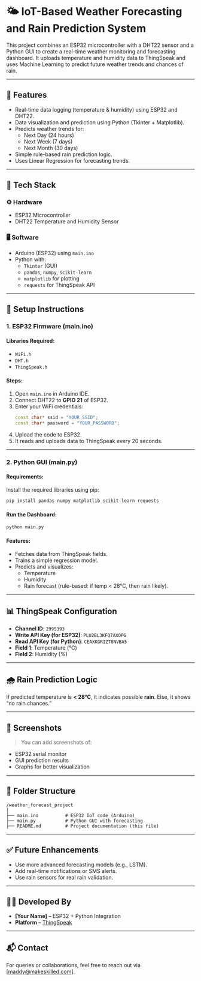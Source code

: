 
# 🌤️ IoT-Based Weather Forecasting and Rain Prediction System

This project combines an ESP32 microcontroller with a DHT22 sensor and a Python GUI to create a real-time weather monitoring and forecasting dashboard. It uploads temperature and humidity data to ThingSpeak and uses Machine Learning to predict future weather trends and chances of rain.

---

## 📌 Features

- Real-time data logging (temperature & humidity) using ESP32 and DHT22.
- Data visualization and prediction using Python (Tkinter + Matplotlib).
- Predicts weather trends for:
  - Next Day (24 hours)
  - Next Week (7 days)
  - Next Month (30 days)
- Simple rule-based rain prediction logic.
- Uses Linear Regression for forecasting trends.

---

## 🧰 Tech Stack

### ⚙️ Hardware
- ESP32 Microcontroller
- DHT22 Temperature and Humidity Sensor

### 🖥️ Software
- Arduino (ESP32) using `main.ino`
- Python with:
  - `Tkinter` (GUI)
  - `pandas`, `numpy`, `scikit-learn`
  - `matplotlib` for plotting
  - `requests` for ThingSpeak API

---

## 🔌 Setup Instructions

### 1. ESP32 Firmware (main.ino)
#### Libraries Required:
- `WiFi.h`
- `DHT.h`
- `ThingSpeak.h`

#### Steps:
1. Open `main.ino` in Arduino IDE.
2. Connect DHT22 to **GPIO 21** of ESP32.
3. Enter your WiFi credentials:
   ```cpp
   const char* ssid = "YOUR_SSID";
   const char* password = "YOUR_PASSWORD";
   ```
4. Upload the code to ESP32.
5. It reads and uploads data to ThingSpeak every 20 seconds.

---

### 2. Python GUI (main.py)

#### Requirements:
Install the required libraries using pip:
```bash
pip install pandas numpy matplotlib scikit-learn requests
```

#### Run the Dashboard:
```bash
python main.py
```

#### Features:
- Fetches data from ThingSpeak fields.
- Trains a simple regression model.
- Predicts and visualizes:
  - Temperature
  - Humidity
  - Rain forecast (rule-based: if temp < 28°C, then rain likely).

---

## 📊 ThingSpeak Configuration

- **Channel ID**: `2995393`
- **Write API Key (for ESP32)**: `PLU2BL3KFQ7AXOPG`
- **Read API Key (for Python)**: `CEAXKGRIZT8NVBA5`
- **Field 1**: Temperature (°C)
- **Field 2**: Humidity (%)

---

## 🌧️ Rain Prediction Logic

If predicted temperature is **< 28°C**, it indicates possible **rain**. Else, it shows “no rain chances.”

---

## 📸 Screenshots

> You can add screenshots of:
- ESP32 serial monitor
- GUI prediction results
- Graphs for better visualization

---

## 📎 Folder Structure

```
/weather_forecast_project
│
├── main.ino          # ESP32 IoT code (Arduino)
├── main.py           # Python GUI with forecasting
├── README.md         # Project documentation (this file)
```

---

## ✅ Future Enhancements

- Use more advanced forecasting models (e.g., LSTM).
- Add real-time notifications or SMS alerts.
- Use rain sensors for real rain validation.

---

## 👩‍💻 Developed By

- **[Your Name]** – ESP32 + Python Integration
- **Platform** – [ThingSpeak](https://thingspeak.com)

---

## 📬 Contact

For queries or collaborations, feel free to reach out via [maddy@makeskilled.com].
